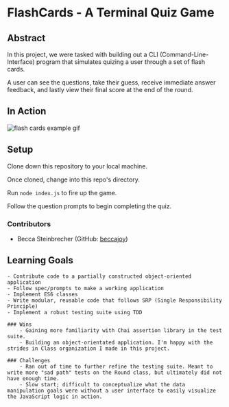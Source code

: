 # FlashCards - A Terminal Quiz Game

## Abstract
In this project, we were tasked with building out a CLI (Command-Line-Interface) program that simulates quizing a user through a set of flash cards.

A user can see the questions, take their guess, receive immediate answer feedback, and lastly view their final score at the end of the round.

## In Action

![flash cards example gif](https://media.giphy.com/media/1zkb1q58eTiTH6D7wc/giphy.gif)

## Setup

Clone down this repository to your local machine.

Once cloned, change into this repo's directory.

Run `node index.js` to fire up the game.

Follow the question prompts to begin completing the quiz.


### Contributors
  - Becca Steinbrecher (GitHub: [beccajoy](https://github.com/beccajoy))

## Learning Goals
	- Contribute code to a partially constructed object-oriented application
	- Follow spec/prompts to make a working application
	- Implement ES6 classes
	- Write modular, reusable code that follows SRP (Single Responsibility Principle)
	- Implement a robust testing suite using TDD

	### Wins
		- Gaining more familiarity with Chai assertion library in the test suite.
		- Building an object-orientated application. I'm happy with the strides in Class organization I made in this project.

	### Challenges
		- Ran out of time to further refine the testing suite. Meant to write more "sad path" tests on the Round class, but ultimately did not have enough time.
		- Slow start; difficult to conceptualize what the data manipulation goals were without a user interface to easily visualize the JavaScript logic in action.